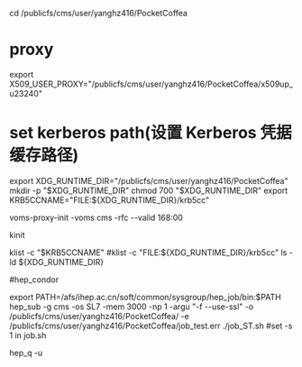 cd /publicfs/cms/user/yanghz416/PocketCoffea

# proxy
export X509_USER_PROXY="/publicfs/cms/user/yanghz416/PocketCoffea/x509up_u23240"

# set kerberos path(设置 Kerberos 凭据缓存路径)
export XDG_RUNTIME_DIR="/publicfs/cms/user/yanghz416/PocketCoffea"
mkdir -p "$XDG_RUNTIME_DIR"
chmod 700 "$XDG_RUNTIME_DIR"
export KRB5CCNAME="FILE:${XDG_RUNTIME_DIR}/krb5cc"

voms-proxy-init -voms cms -rfc --valid 168:00

kinit

klist -c "$KRB5CCNAME"  #klist -c "FILE:${XDG_RUNTIME_DIR}/krb5cc"
ls -ld  ${XDG_RUNTIME_DIR}

#hep_condor

export PATH=/afs/ihep.ac.cn/soft/common/sysgroup/hep_job/bin:$PATH
hep_sub -g cms   -os SL7 -mem 3000 -np 1  -argu "-f --use-ssl"  -o /publicfs/cms/user/yanghz416/PocketCoffea/  -e /publicfs/cms/user/yanghz416/PocketCoffea/job_test.err  ./job_ST.sh  #set -s 1  in job.sh

hep_q -u
